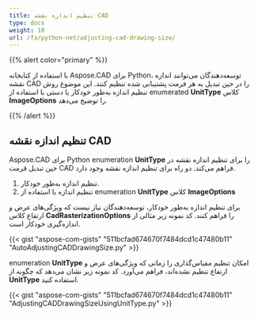 ```yaml
---
title: تنظیم اندازه نقشه CAD
type: docs
weight: 10
url: /fa/python-net/adjusting-cad-drawing-size/
---
```


{{% alert color="primary" %}}

با استفاده از کتابخانه Aspose.CAD برای Python، توسعه‌دهندگان می‌توانند اندازه نقشه CAD را در حین تبدیل به هر فرمت پشتیبانی شده تنظیم کنند. این موضوع روش تنظیم اندازه به‌طور خودکار یا دستی با استفاده از enumerated **UnitType** کلاس **ImageOptions** را توضیح می‌دهد.

{{% /alert %}}

## **تنظیم اندازه نقشه CAD**

Aspose.CAD برای Python enumeration **UnitType** را برای تنظیم اندازه نقشه در حین تبدیل فرمت CAD فراهم می‌کند. دو راه برای تنظیم اندازه نقشه وجود دارد.

1. تنظیم اندازه به‌طور خودکار.
1. تنظیم اندازه با استفاده از enumeration **UnitType** کلاس **ImageOptions**

برای تنظیم اندازه به‌طور خودکار، توسعه‌دهندگان نیاز نیست که ویژگی‌های عرض و ارتفاع کلاس **CadRasterizationOptions** را فراهم کنند. کد نمونه زیر مثالی از اندازه‌گیری خودکار است.

{{< gist "aspose-com-gists" "511bcfad674670f7484dcd1c47480b11" "AutoAdjustingCADDrawingSize.py" >}}

enumeration **UnitType** امکان تنظیم مقیاس‌گذاری را زمانی که ویژگی‌های عرض و ارتفاع تنظیم نشده‌اند، فراهم می‌آورد. کد نمونه زیر نشان می‌دهد که چگونه از **UnitType** استفاده کنید.

{{< gist "aspose-com-gists" "511bcfad674670f7484dcd1c47480b11" "AdjustingCADDrawingSizeUsingUnitType.py" >}}
